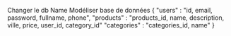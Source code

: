 Changer le db Name
Modéliser base de données {
"users" : "id, email, password, fullname, phone",
"products" : "products_id, name, description, ville, price, user_id, category_id"
"categories" : "categories_id, name"
}
